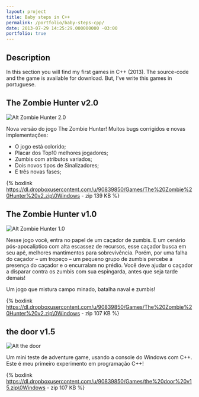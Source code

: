 ```yaml
---
layout: project
title: Baby steps in C++
permalink: /portfolio/baby-steps-cpp/
date: 2013-07-29 14:25:29.000000000 -03:00
portfolio: true
---
```


## Description

In this section you will find my first games in C++ (2013).
The source-code and the game is available for download. But, I’ve write this games in portuguese.

## The Zombie Hunter v2.0

![Alt Zombie Hunter 2.0]({{site.baseurl}}/img/portfolio/zombiehunter2.png)

Nova versão do jogo The Zombie Hunter! Muitos bugs corrigidos e novas implementações:

* O jogo está colorido;<br>
* Placar dos Top10 melhores jogadores;<br>
* Zumbis com atributos variados;<br>
* Dois novos tipos de Sinalizadores;<br>
* E três novas fases;<br>

{% boxlink https://dl.dropboxusercontent.com/u/90839850/Games/The%20Zombie%20Hunter%20v2.zip\0Windows - zip 139 KB %}

## The Zombie Hunter v1.0

![Alt Zombie Hunter 1.0]({{site.baseurl}}/img/portfolio/zombiehunter.png)

Nesse jogo você, entra no papel de um caçador de zumbis. E um cenário pós-apocalíptico com alta escassez de recursos, esse caçador busca em seu apê, melhores mantimentos para sobrevivência. Porém, por uma falha do caçador – um tropeço – um pequeno grupo de zumbis percebe a presença do caçador e o encurralam no prédio. Você deve ajudar o caçador a disparar contra os zumbis com sua espingarda, antes que seja tarde demais!

Um jogo que mistura campo minado, batalha naval e zumbis!

{% boxlink https://dl.dropboxusercontent.com/u/90839850/Games/The%20Zombie%20Hunter%20v2.zip\0Windows - zip 107 KB %}

## the door v1.5

![Alt the door]({{site.baseurl}}/img/portfolio/thedoor.png)

Um mini teste de adventure game, usando a console do Windows com C++.
Este é meu primeiro experimento em programação C++!

{% boxlink https://dl.dropboxusercontent.com/u/90839850/Games/the%20door%20v15.zip\0Windows - zip 107 KB %}
